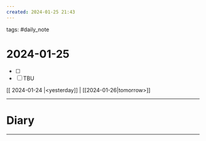 ```yaml
---  
created: 2024-01-25 21:43  
---
```

tags: #daily_note

# 2024-01-25 
- [ ] 
- [ ] TBU

[[ 2024-01-24 |<yesterday]] | [[2024-01-26|tomorrow>]]

---
# Diary

---
